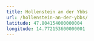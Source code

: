 ```yaml
---
title: Hollenstein an der Ybbs
url: /hollenstein-an-der-ybbs/
latitude: 47.804154000000004
longitude: 14.772153600000001
---
```

